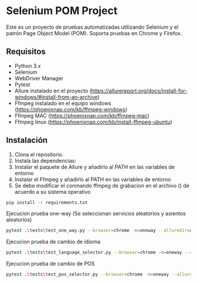 # Selenium POM Project

Este es un proyecto de pruebas automatizadas utilizando Selenium y el patrón Page Object Model (POM). Soporta pruebas en Chrome y Firefox.

## Requisitos

- Python 3.x
- Selenium
- WebDriver Manager
- Pytest
- Allure instalado en el proyecto (https://allurereport.org/docs/install-for-windows/#install-from-an-archive)
- Ffmpeg instalado en el equipo windows (https://phoenixnap.com/kb/ffmpeg-windows)
- Ffmpeg MAC (https://phoenixnap.com/kb/ffmpeg-mac)
- Ffmpeg linux (https://phoenixnap.com/kb/install-ffmpeg-ubuntu)

## Instalación

1. Clona el repositorio.
2. Instala las dependencias:
3. Instalar el paquete de Allure y añadirlo al PATH en las variables de entorno
4. Instalar el Ffmpeg y añadirlo al PATH en las variables de entorno
5. Se debe modificar el conmando ffmpeg de grabacion en el archivo () de acuerdo a su sistema operativo

```bash
pip install -r requirements.txt
```

Ejecucion prueba one-way (Se seleccionan servicios aleatorios y asientos aleatorios)

```bash
pytest .\tests\test_one_way.py --browser=chrome -m=oneway --alluredir=allure-results
```

Ejecucion prueba de cambio de idioma

```bash
pytest .\tests\test_language_selector.py --browser=chrome -m=oneway --alluredir=allure-results
```

Ejecucion prueba de cambio de POS

```bash
pytest .\tests\test_pos_selector.py --browser=chrome -m=oneway --alluredir=allure-results
```
